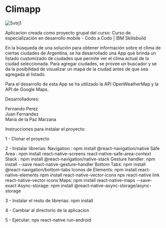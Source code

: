 ﻿# Climapp

![5vtrj1](https://user-images.githubusercontent.com/88584244/143777887-9f133b18-9331-42d8-8ea2-59b444c2ac39.gif)

Aplicacion creada como proyecto grupal del curso:
Curso de especialización en desarrollo mobile - Codo a Codo | IBM Skillsbuild

En la búsqueda de una solución para obtener información sobre el clima de ciertas ciudades de Argentina, se ha desarrollado una App que brinda un listado customizado de ciudades que permite ver el clima actual de la ciudad seleccionada. Para agregar ciudades, se provee un buscador y se da la posibilidad de visualizar un mapa de la ciudad antes de que sea agregada al listado.

Para el desarrollo de esta App se ha utilizado la API OpenWeatherMap y la API de Google Maps.

Desarrolladores:

Fernando Perez\
Juan Fernandez\
Maria de la Paz Marzana

Instrucciones para instalar el proyecto:

1 - Clonar el proyecto

2 - Instalar librerias:
Navigation : npm install @react-navigation/native
Safe Area : npm install react-native-screens react-native-safe-area-context
Stack : npm install @react-navigation/native-stack
Gesture handler: npm install --save react-native-gesture-handler
Bottom Tabs: npm install @react-navigation/bottom-tabs
Iconos de Elements: npm install react-native-elements
npm install react-native-vector-icons
npx react-native link react-native-vector-icons
Maps: npm install react-native-maps --save-exact
Async-storage: npm install @react-native-async-storage/async-storage

3 - Instalar el resto de librerias: npm install

4 - Cambiar al directorio de la aplicacion

5 - Ejecutar: npx react-native run-android
